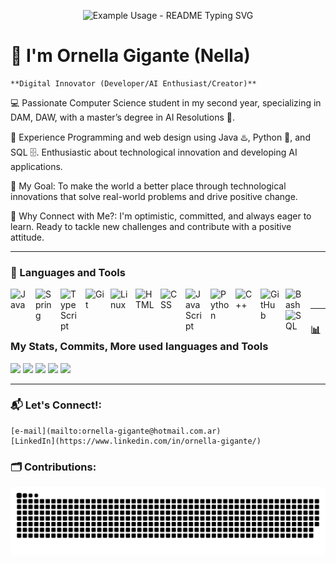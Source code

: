 
<!-- markdownlint-disable MD033 MD041 -->

<p align="center">
  <img src="https://readme-typing-svg.demolab.com/?lines=HELLO+WORLD!+🌍;Welcome+to+my+profile!+👋;Check+out+my+projects+🔍;Feel+free+to+connect!+🤝&font=Fira%20Code&center=true&width=380&height=100&duration=4000&pause=1000" alt="Example Usage - README Typing SVG">
</p>


<!-- markdownlint-enable MD033 -->


# 👋 I'm Ornella Gigante (Nella)
    **Digital Innovator (Developer/AI Enthusiast/Creator)**

💻 Passionate Computer Science student in my second year, specializing in DAM, DAW, with a master’s degree in AI Resolutions 🤖.
    
🚀 Experience
    Programming and web design using Java ♨️, Python 🐍, and SQL 🗄️.
    Enthusiastic about technological innovation and developing AI applications.
    
🎯 My Goal:
    To make the world a better place through technological innovations that solve real-world problems and drive positive change.
    
🌟 Why Connect with Me?:
    I'm optimistic, committed, and always eager to learn.
    Ready to tackle new challenges and contribute with a positive attitude.



---

### 🧰 Languages and Tools


<img align="left" alt="Java" width="30px" style="padding-right:10px;" src="https://cdn.jsdelivr.net/gh/devicons/devicon/icons/java/java-original.svg"/>
<img align="left" alt="Spring" width="30px" style="padding-right:10px;" src="https://cdn.jsdelivr.net/gh/devicons/devicon/icons/spring/spring-original.svg" />
<img align="left" alt="TypeScript" width="30px" style="padding-right:10px;" src="https://cdn.jsdelivr.net/gh/devicons/devicon/icons/typescript/typescript-plain.svg" />
<img align="left" alt="Git" width="30px" style="padding-right:10px;" src="https://cdn.jsdelivr.net/gh/devicons/devicon/icons/git/git-original.svg" />
<img align="left" alt="Linux" width="30px" style="padding-right:10px;" src="https://cdn.jsdelivr.net/gh/devicons/devicon/icons/linux/linux-original.svg" />
<img align="left" alt="HTML" width="30px" style="padding-right:10px;" src="https://cdn.jsdelivr.net/gh/devicons/devicon/icons/html5/html5-plain.svg" />
<img align="left" alt="CSS" width="30px" style="padding-right:10px;" src="https://cdn.jsdelivr.net/gh/devicons/devicon/icons/css3/css3-plain.svg" />
<img align="left" alt="JavaScript" width="30px" style="padding-right:10px;" src="https://cdn.jsdelivr.net/gh/devicons/devicon/icons/javascript/javascript-plain.svg" />
<img align="left" alt="Python" width="30px" style="padding-right:10px;" src="https://cdn.jsdelivr.net/gh/devicons/devicon/icons/python/python-plain.svg" />
<img align="left" alt="C++" width="30px" style="padding-right:10px;" src="https://cdn.jsdelivr.net/gh/devicons/devicon/icons/cplusplus/cplusplus-line.svg" />
<img align="left" alt="GitHub" width="30px" style="padding-right:10px;" src="https://cdn.jsdelivr.net/gh/devicons/devicon/icons/github/github-original.svg" />
<img align="left" alt="Bash" width="30px" style="padding-right:10px;" src="https://cdn.jsdelivr.net/gh/devicons/devicon/icons/bash/bash-original.svg" />
<img align="left" alt="SQL" width="30px" style="padding-right:10px;" src="https://cdn.jsdelivr.net/gh/devicons/devicon/icons/bash/bash-original.svg" />
<br />


---

### 📊 My Stats, Commits, More used languages and Tools 



![](http://github-profile-summary-cards.vercel.app/api/cards/profile-details?username=Ornella-Gigante&theme=2077)
![](http://github-profile-summary-cards.vercel.app/api/cards/repos-per-language?username=Ornella-Gigante&theme=2077)
![](http://github-profile-summary-cards.vercel.app/api/cards/most-commit-language?username=Ornella-Gigante&theme=2077)
![](http://github-profile-summary-cards.vercel.app/api/cards/stats?username=Ornella-Gigante&theme=2077)
![](http://github-profile-summary-cards.vercel.app/api/cards/productive-time?username=Ornella-Gigante&theme=2077&utcOffset=8)

<!-- ![GitHub Streak](https://streak-stats.demolab.com?user=ForrestKnight&theme=gruvbox&border_radius=4.5) -->


---

### 📬 Let's Connect!:
    
    [e-mail](mailto:ornella-gigante@hotmail.com.ar)
    [LinkedIn](https://www.linkedin.com/in/ornella-gigante/)


### 🗂️ Contributions:

  <picture>
  <source media="(prefers-color-scheme: dark)" srcset="https://raw.githubusercontent.com/platane/platane/output/github-contribution-grid-snake-dark.svg">
  <source media="(prefers-color-scheme: light)" srcset="https://raw.githubusercontent.com/platane/platane/output/github-contribution-grid-snake.svg">
  <img alt="github contribution grid snake animation" src="https://raw.githubusercontent.com/platane/platane/output/github-contribution-grid-snake.svg">
</picture>


